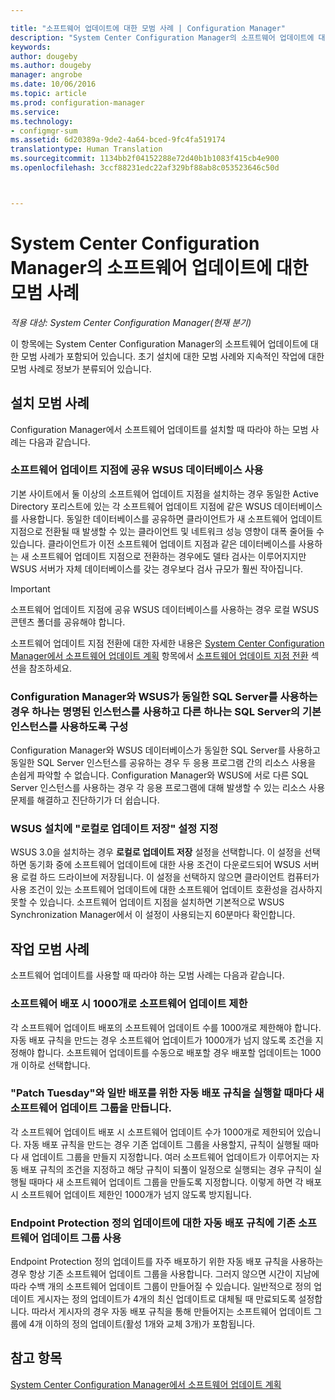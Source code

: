 ```yaml
---

title: "소프트웨어 업데이트에 대한 모범 사례 | Configuration Manager"
description: "System Center Configuration Manager의 소프트웨어 업데이트에 대한 다음 모범 사례를 따르세요."
keywords: 
author: dougeby
ms.author: dougeby
manager: angrobe
ms.date: 10/06/2016
ms.topic: article
ms.prod: configuration-manager
ms.service: 
ms.technology:
- configmgr-sum
ms.assetid: 6d20389a-9de2-4a64-bced-9fc4fa519174
translationtype: Human Translation
ms.sourcegitcommit: 1134bb2f04152288e72d40b1b1083f415cb4e900
ms.openlocfilehash: 3ccf88231edc22af329bf88ab8c053523646c50d



---
```

# <a name="best-practices-for-software-updates-in-system-center-configuration-manager"></a>System Center Configuration Manager의 소프트웨어 업데이트에 대한 모범 사례

*적용 대상: System Center Configuration Manager(현재 분기)*

이 항목에는 System Center Configuration Manager의 소프트웨어 업데이트에 대한 모범 사례가 포함되어 있습니다. 초기 설치에 대한 모범 사례와 지속적인 작업에 대한 모범 사례로 정보가 분류되어 있습니다.  

## <a name="installation-best-practices"></a>설치 모범 사례  
 Configuration Manager에서 소프트웨어 업데이트를 설치할 때 따라야 하는 모범 사례는 다음과 같습니다.  

### <a name="use-a-shared-wsus-database-for-software-update-points"></a>소프트웨어 업데이트 지점에 공유 WSUS 데이터베이스 사용  
 기본 사이트에서 둘 이상의 소프트웨어 업데이트 지점을 설치하는 경우 동일한 Active Directory 포리스트에 있는 각 소프트웨어 업데이트 지점에 같은 WSUS 데이터베이스를 사용합니다. 동일한 데이터베이스를 공유하면 클라이언트가 새 소프트웨어 업데이트 지점으로 전환될 때 발생할 수 있는 클라이언트 및 네트워크 성능 영향이 대폭 줄어들 수 있습니다. 클라이언트가 이전 소프트웨어 업데이트 지점과 같은 데이터베이스를 사용하는 새 소프트웨어 업데이트 지점으로 전환하는 경우에도 델타 검사는 이루어지지만 WSUS 서버가 자체 데이터베이스를 갖는 경우보다 검사 규모가 훨씬 작아집니다.  

> [!IMPORTANT]  
>  소프트웨어 업데이트 지점에 공유 WSUS 데이터베이스를 사용하는 경우 로컬 WSUS 콘텐츠 폴더를 공유해야 합니다.  

 소프트웨어 업데이트 지점 전환에 대한 자세한 내용은 [System Center Configuration Manager에서 소프트웨어 업데이트 계획](../../sum/plan-design/plan-for-software-updates.md) 항목에서 [소프트웨어 업데이트 지점 전환](../../sum/plan-design/plan-for-software-updates.md#BKMK_SUPSwitching) 섹션을 참조하세요.  

### <a name="when-configuration-manager-and-wsus-use-the-same-sql-server-configure-one-of-these-to-use-a-named-instance-and-the-other-to-use-the-default-instance-of-sql-server"></a>Configuration Manager와 WSUS가 동일한 SQL Server를 사용하는 경우 하나는 명명된 인스턴스를 사용하고 다른 하나는 SQL Server의 기본 인스턴스를 사용하도록 구성  
 Configuration Manager와 WSUS 데이터베이스가 동일한 SQL Server를 사용하고 동일한 SQL Server 인스턴스를 공유하는 경우 두 응용 프로그램 간의 리소스 사용을 손쉽게 파악할 수 없습니다. Configuration Manager와 WSUS에 서로 다른 SQL Server 인스턴스를 사용하는 경우 각 응용 프로그램에 대해 발생할 수 있는 리소스 사용 문제를 해결하고 진단하기가 더 쉽습니다.  

### <a name="specify-the-store-updates-locally-setting-for-the-wsus-installation"></a>WSUS 설치에 "로컬로 업데이트 저장" 설정 지정  
 WSUS 3.0을 설치하는 경우 **로컬로 업데이트 저장** 설정을 선택합니다. 이 설정을 선택하면 동기화 중에 소프트웨어 업데이트에 대한 사용 조건이 다운로드되어 WSUS 서버용 로컬 하드 드라이브에 저장됩니다. 이 설정을 선택하지 않으면 클라이언트 컴퓨터가 사용 조건이 있는 소프트웨어 업데이트에 대한 소프트웨어 업데이트 호환성을 검사하지 못할 수 있습니다. 소프트웨어 업데이트 지점을 설치하면 기본적으로 WSUS Synchronization Manager에서 이 설정이 사용되는지 60분마다 확인합니다.  

## <a name="operational-best-practices"></a>작업 모범 사례  
 소프트웨어 업데이트를 사용할 때 따라야 하는 모범 사례는 다음과 같습니다.  

### <a name="limit-software-updates-to-1000-in-a-single-software-update-deployment"></a>소프트웨어 배포 시 1000개로 소프트웨어 업데이트 제한  
 각 소프트웨어 업데이트 배포의 소프트웨어 업데이트 수를 1000개로 제한해야 합니다. 자동 배포 규칙을 만드는 경우 소프트웨어 업데이트가 1000개가 넘지 않도록 조건을 지정해야 합니다. 소프트웨어 업데이트를 수동으로 배포할 경우 배포할 업데이트는 1000개 이하로 선택합니다.  

### <a name="create-a-new-software-update-group-each-time-an-automatic-deployment-rule-runs-for-patch-tuesday-and-for-general-deployment"></a>"Patch Tuesday"와 일반 배포를 위한 자동 배포 규칙을 실행할 때마다 새 소프트웨어 업데이트 그룹을 만듭니다.  
 각 소프트웨어 업데이트 배포 시 소프트웨어 업데이트 수가 1000개로 제한되어 있습니다. 자동 배포 규칙을 만드는 경우 기존 업데이트 그룹을 사용할지, 규칙이 실행될 때마다 새 업데이트 그룹을 만들지 지정합니다. 여러 소프트웨어 업데이트가 이루어지는 자동 배포 규칙의 조건을 지정하고 해당 규칙이 되풀이 일정으로 실행되는 경우 규칙이 실행될 때마다 새 소프트웨어 업데이트 그룹을 만들도록 지정합니다. 이렇게 하면 각 배포 시 소프트웨어 업데이트 제한인 1000개가 넘지 않도록 방지됩니다.  

### <a name="use-an-existing-software-update-group-for-automatic-deployment-rules-for-endpoint-protection-definition-updates"></a>Endpoint Protection 정의 업데이트에 대한 자동 배포 규칙에 기존 소프트웨어 업데이트 그룹 사용  
 Endpoint Protection 정의 업데이트를 자주 배포하기 위한 자동 배포 규칙을 사용하는 경우 항상 기존 소프트웨어 업데이트 그룹을 사용합니다. 그러지 않으면 시간이 지남에 따라 수백 개의 소프트웨어 업데이트 그룹이 만들어질 수 있습니다. 일반적으로 정의 업데이트 게시자는 정의 업데이트가 4개의 최신 업데이트로 대체될 때 만료되도록 설정합니다. 따라서 게시자의 경우 자동 배포 규칙을 통해 만들어지는 소프트웨어 업데이트 그룹에 4개 이하의 정의 업데이트(활성 1개와 교체 3개)가 포함됩니다.  

## <a name="see-also"></a>참고 항목  
 [System Center Configuration Manager에서 소프트웨어 업데이트 계획](../../sum/plan-design/plan-for-software-updates.md)



<!--HONumber=Nov16_HO1-->


